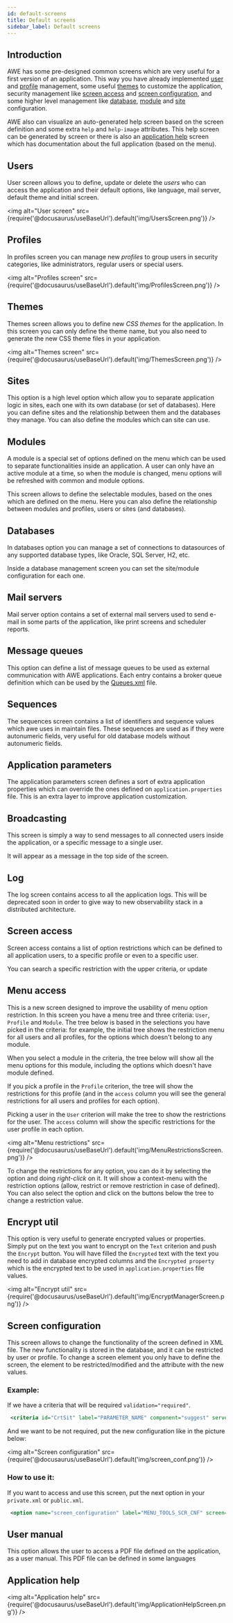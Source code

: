 ```yaml
---
id: default-screens
title: Default screens
sidebar_label: Default screens
---
```


## Introduction

AWE has some pre-designed common screens which are very useful for a first version of an application. 
This way you have already implemented [user](#users) and [profile](#profiles) management, some useful [themes](#themes) 
to customize the application, security management like [screen access](#screen-access) and [screen configuration](#screen-configuration),
and some higher level management like [database](#databases), [module](#modules) and [site](#sites) configuration.

AWE also can visualize an auto-generated help screen based on the screen definition and some extra `help` and `help-image`
attributes. This help screen can be generated by screen or there is also an [application help](#application-help) screen 
which has documentation about the full application (based on the menu).

## Users

User screen allows you to define, update or delete the *users* who can access the application and their default options, 
like language, mail server, default theme and initial screen.

<img alt="User screen" src={require('@docusaurus/useBaseUrl').default('img/UsersScreen.png')} />

## Profiles

In profiles screen you can manage new *profiles* to group users in security categories, like administrators, regular users
or special users.

<img alt="Profiles screen" src={require('@docusaurus/useBaseUrl').default('img/ProfilesScreen.png')} />

## Themes

Themes screen allows you to define new *CSS themes* for the application. In this screen you can only define the theme name,
but you also need to generate the new CSS theme files in your application.

<img alt="Themes screen" src={require('@docusaurus/useBaseUrl').default('img/ThemesScreen.png')} />

## Sites

This option is a high level option which allow you to separate application logic in sites, each one with its own
database (or set of databases). Here you can define sites and the relationship between them and the databases they 
manage. You can also define the modules which can site can use.

## Modules

A module is a special set of options defined on the menu which can be used to separate functionalities inside an 
application. A user can only have an active module at a time, so when the module is changed, menu options will 
be refreshed with common and module options.

This screen allows to define the selectable modules, based on the ones which are defined on the menu. Here you can 
also define the relationship between modules and profiles, users or sites (and databases).

## Databases

In databases option you can manage a set of connections to datasources of any supported database types, like Oracle, 
SQL Server, H2, etc.

Inside a database management screen you can set the site/module configuration for each one.

## Mail servers

Mail server option contains a set of external mail servers used to send e-mail in some parts of the application, like
print screens and scheduler reports.

## Message queues

This option can define a list of message queues to be used as external communication with AWE applications. Each entry
contains a broker queue definition which can be used by the [Queues.xml](api/jms-queues-definition.md) file.

## Sequences

The sequences screen contains a list of identifiers and sequence values which awe uses in maintain files. These 
sequences are used as if they were autonumeric fields, very useful for old database models without autonumeric
fields.

## Application parameters

The application parameters screen defines a sort of extra application properties which can override the ones defined
on `application.properties` file. This is an extra layer to improve application customization.

## Broadcasting

This screen is simply a way to send messages to all connected users inside the application, or a specific message to 
a single user.

It will appear as a message in the top side of the screen.

## Log

The log screen contains access to all the application logs. This will be deprecated soon in order to give way to new 
observability stack in a distributed architecture.

## Screen access

Screen access contains a list of option restrictions which can be defined to all application users, to a specific profile
or even to a specific user.

You can search a specific restriction with the upper criteria, or update 

## Menu access

This is a new screen designed to improve the usability of menu option restriction. 
In this screen you have a menu tree and three criteria: `User`, `Profile` and `Module`.
The tree below is based in the selections you have picked in the criteria: for example, the initial tree shows the
restriction menu for all users and all profiles, for the options which doesn't belong to any module.

When you select a module in the criteria, the tree below will show all the menu options for this module, including the 
options which doesn't have module defined.

If you pick a profile in the `Profile` criterion, the tree will show the restrictions for this profile (and in the 
`access` column you will see the general restrictions for all users and profiles for each option).

Picking a user in the `User` criterion will make the tree to show the restrictions for the user. The `access` column 
will show the specific restrictions for the user profile in each option.

<img alt="Menu restrictions" src={require('@docusaurus/useBaseUrl').default('img/MenuRestrictionsScreen.png')} />

To change the restrictions for any option, you can do it by selecting the option and doing *right-click* on it. It will
show a context-menu with the restriction options (allow, restrict or remove restriction in case of defined). You can also
select the option and click on the buttons below the tree to change a restriction value.

## Encrypt util

This option is very useful to generate encrypted values or properties. Simply put on the text you want to encrypt
on the `Text` criterion and push the `Encrypt` button. You will have filled the `Encrypted` text with the
text you need to add in database encrypted columns and the `Encrypted property` which is the encrypted text to be used 
in `application.properties` file values.

<img alt="Encrypt util" src={require('@docusaurus/useBaseUrl').default('img/EncryptManagerScreen.png')} />

## Screen configuration

This screen allows to change the functionality of the screen defined in XML file. The new functionality is stored in the 
database, and it can be restricted by user or profile. To change a screen element you only have to define the screen, 
the element to be restricted/modified and the attribute with the new values.

### Example:

If we have a criteria that will be required `validation="required"`. 

``` xml
 <criteria id="CrtSit" label="PARAMETER_NAME" component="suggest" server-action="data" target-action="SitSug" style="col-xs-7 col-sm-6 col-lg-3" validation="required"/>
```

And we want to be not required, put the new configuration like in the picture below:

<img alt="Screen configuration" src={require('@docusaurus/useBaseUrl').default('img/screen_conf.png')} />

### How to use it:

If you want to access and use this screen, put the next option in your `private.xml` or `public.xml`.

``` xml
 <option name="screen_configuration" label="MENU_TOOLS_SCR_CNF" screen="ScrCnf" icon="laptop" />
```

## User manual

This option allows the user to access a PDF file defined on the application, as a user manual. This PDF file can be 
defined in some languages

## Application help

<img alt="Application help" src={require('@docusaurus/useBaseUrl').default('img/ApplicationHelpScreen.png')} />